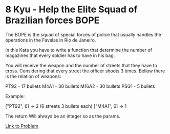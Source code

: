# 8 Kyu - Help the Elite Squad of Brazilian forces BOPE

The BOPE is the squad of special forces of police that usually handles the operations in the Favelas in Rio de Janeiro.

In this Kata you have to write a function that determine the number of magazines that every soldier has to have in his bag.

You will receive the weapon and the number of streets that they have to cross. Considering that every street the officer shoots 3 times. Bellow there is the relation of weapons:

PT92 - 17 bullets
M4A1 - 30 bullets
M16A2 - 30 bullets
PSG1 - 5 bullets

Example:

["PT92", 6] => 2 (6 streets 3 bullets each)
["M4A1", 6] => 1

The return Will always be an integer so as the params.

[Link to Problem](https://www.codewars.com/kata/5ab52526379d20736b00000e/train/javascript)